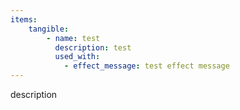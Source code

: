 ```yaml
---
items:
    tangible:
        - name: test
          description: test
          used_with:
            - effect_message: test effect message
---
```

description
